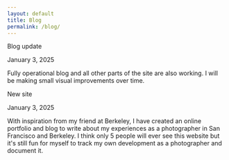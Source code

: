 ```yaml
---
layout: default
title: Blog
permalink: /blog/
---
```


<div class="blog-post-container">
  <article class="blog-post">
    <p class="post-title">Blog update</p>
    <p class="post-date">January 3, 2025</p>
    <div class="post-body">
      <p>Fully operational blog and all other parts of the site are also working. I will be making small visual improvements over time.</p>
    </div>
  </article>
</div>

<div class="blog-post-container">
  <article class="blog-post">
    <p class="post-title">New site</p>
    <p class="post-date">January 3, 2025</p>
    <div class="post-body">
      <p>With inspiration from my friend at Berkeley, I have created an online portfolio and blog to write about my experiences as a photographer in San Francisco and Berkeley. I think only 5 people will ever see this website but it's still fun for myself to track my own development as a photographer and document it.</p>
    </div>
  </article>
</div>
